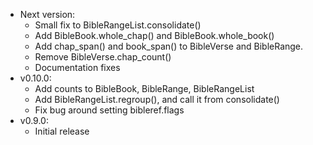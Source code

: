 - Next version:
  - Small fix to BibleRangeList.consolidate()
  - Add BibleBook.whole_chap() and BibleBook.whole_book()
  - Add chap_span() and book_span() to BibleVerse and BibleRange.
  - Remove BibleVerse.chap_count()
  - Documentation fixes
- v0.10.0:
  - Add counts to BibleBook, BibleRange, BibleRangeList
  - Add BibleRangeList.regroup(), and call it from consolidate()
  - Fix bug around setting bibleref.flags  
- v0.9.0:
  - Initial release
